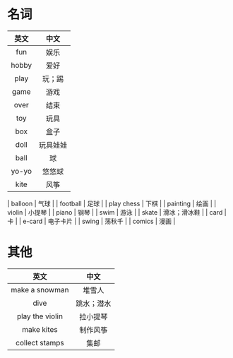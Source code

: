 # 名词
|英文|中文|
|:---:|:---:|
| fun | 娱乐 |
| hobby | 爱好 |
| play | 玩；踢 |
| game | 游戏 |
| over | 结束 |
| toy | 玩具 |
| box | 盒子 |
| doll | 玩具娃娃 |
| ball | 球 |
| yo-yo | 悠悠球 |
| kite | 风筝 |

| balloon | 气球 |
| football | 足球 |
| play chess | 下棋 |
| painting | 绘画 |
| violin | 小提琴 |
| piano | 钢琴 |
| swim | 游泳 |
| skate | 滑冰；滑冰鞋 |
| card | 卡 |
| e-card | 电子卡片 |
| swing | 荡秋千 |
| comics | 漫画 |

# 其他
|英文|中文|
|:---:|:---:|
| make a snowman | 堆雪人 |
| dive | 跳水；潜水
| play the violin | 拉小提琴 | 
| make kites | 制作风筝 |
| collect stamps | 集邮 |


